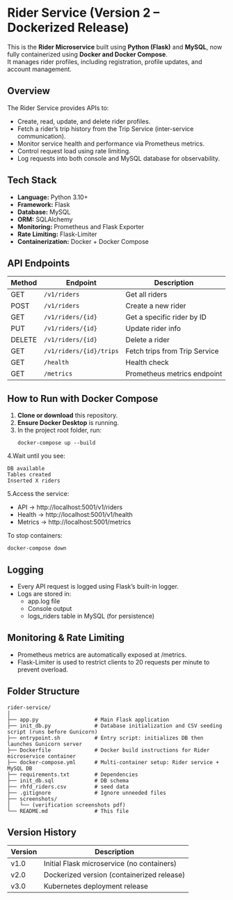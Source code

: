 # Rider Service (Version 2 – Dockerized Release)

This is the **Rider Microservice** built using **Python (Flask)** and **MySQL**, now fully containerized using **Docker and Docker Compose**.  
It manages rider profiles, including registration, profile updates, and account management.


## Overview
The Rider Service provides APIs to:
- Create, read, update, and delete rider profiles.
- Fetch a rider’s trip history from the Trip Service (inter-service communication).
- Monitor service health and performance via Prometheus metrics.
- Control request load using rate limiting.
- Log requests into both console and MySQL database for observability.

## Tech Stack
- **Language:** Python 3.10+
- **Framework:** Flask
- **Database:** MySQL
- **ORM:** SQLAlchemy
- **Monitoring:** Prometheus and Flask Exporter
- **Rate Limiting:** Flask-Limiter
- **Containerization:** Docker + Docker Compose  

## API Endpoints
| Method  | Endpoint                | Description                   |
|---------|-------------------------|-------------------------------|
| GET     | `/v1/riders`            | Get all riders                |
| POST    | `/v1/riders`            | Create a new rider            |
| GET     | `/v1/riders/{id}`       | Get a specific rider by ID    |
| PUT     | `/v1/riders/{id}`       | Update rider info             |
| DELETE  | `/v1/riders/{id}`       | Delete a rider                |
| GET     | `/v1/riders/{id}/trips` | Fetch trips from Trip Service |
| GET     | `/health`               | Health check                  |
| GET     | `/metrics`              | Prometheus metrics endpoint   |

## How to Run with Docker Compose

1. **Clone or download** this repository.  
2. **Ensure Docker Desktop** is running.  
3. In the project root folder, run:
   ```
   docker-compose up --build
   ```
4.Wait until you see:
```
DB available
Tables created
Inserted X riders
```
5.Access the service:
- API → http://localhost:5001/v1/riders
- Health → http://localhost:5001/v1/health
- Metrics → http://localhost:5001/metrics

To stop containers:
```
docker-compose down
```

## Logging
- Every API request is logged using Flask’s built-in logger.
- Logs are stored in:
  - app.log file
  - Console output
  - logs_riders table in MySQL (for persistence)

## Monitoring & Rate Limiting
- Prometheus metrics are automatically exposed at /metrics.
- Flask-Limiter is used to restrict clients to 20 requests per minute to prevent overload.

## Folder Structure
```
rider-service/
│
├── app.py                  # Main Flask application
├── init_db.py              # Database initialization and CSV seeding script (runs before Gunicorn)
├── entrypoint.sh           # Entry script: initializes DB then launches Gunicorn server
├── Dockerfile              # Docker build instructions for Rider microservice container
├── docker-compose.yml      # Multi-container setup: Rider service + MySQL DB
├── requirements.txt        # Dependencies
├── init_db.sql             # DB schema
├── rhfd_riders.csv         # seed data
├── .gitignore              # Ignore unneeded files
├── screenshots/
│   └── (verification screenshots pdf)
└── README.md               # This file

```

## Version History
| Version | Description                              |
|---------|------------------------------------------|
| v1.0    |Initial Flask microservice (no containers)|
| v2.0    |Dockerized version (containerized release)|
| v3.0    |Kubernetes deployment release             |

